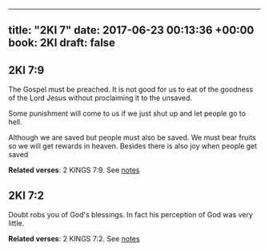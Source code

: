 
---
title: "2KI 7"
date: 2017-06-23 00:13:36 +00:00
book: 2KI
draft: false
---

## 2KI 7:9

The Gospel must be preached. It is not good for us to eat of the goodness of the Lord Jesus without proclaiming it to the unsaved. 

Some punishment will come to us if we just shut up and let people go to hell.

Although we are saved but people must also be saved. We must bear fruits so we will get rewards in heaven. Besides there is also joy when people get saved

**Related verses**: 2 KINGS 7:9. See [notes](https://my.bible.com/notes/2663557661006225446)


## 2KI 7:2

Doubt robs you of God's blessings. In fact his perception of God was very little.

**Related verses**: 2 KINGS 7:2. See [notes](https://my.bible.com/notes/2663554968724430877)

